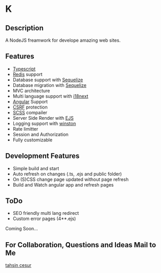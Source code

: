 # K

## Description

A NodeJS freamwork for develope amazing web sites.

## Features

* [Typescript](https://www.typescriptlang.org/)
* [Redis](https://redis.io/) support
* Database support with [Sequelize](https://sequelize.org/master/)
* Database migration with [Sequelize](https://sequelize.org/master/)
* MVC architecture
* Multi language support with [i18next](https://www.i18next.com/)
* [Angular](https://angular.io/) Support
* [CSRF](https://www.npmjs.com/package/csurf) protection
* [SCSS](https://sass-lang.com/) compailer
* Server Side Render with [EJS](https://ejs.co/)
* Logging support with [winston](https://www.npmjs.com/package/winston)
* Rate limitter
* Session and Authorization
* Fully customizable

## Development Features

* Simple build and start
* Auto refresh on changes (.ts, .ejs and public folder)
* On (S)CSS change page updated without page refresh
* Build and Watch angular app and refresh pages

## ToDo

* SEO friendly multi lang redirect
* Custom error pages (4**.ejs)

Coming Soon...

## For Collaboration, Questions and Ideas Mail to Me
[tahsin cesur](mailto:tahsincesur1@gmail.com)